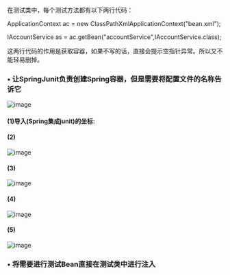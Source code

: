 在测试类中，每个测试方法都有以下两行代码： 

ApplicationContext ac = new ClassPathXmlApplicationContext("bean.xml"); 

IAccountService as = ac.getBean("accountService",IAccountService.class); 

这两行代码的作用是获取容器，如果不写的话，直接会提示空指针异常。所以又不能轻易删掉。

### • 让SpringJunit负责创建Spring容器，但是需要将配置文件的名称告诉它

![image](https://user-images.githubusercontent.com/65000660/172419051-fcd02d2f-f22a-4f4b-9dbc-017aa0bd50c0.png)





#### (1)导入(Spring集成junit)的坐标:

#### (2)

![image](https://user-images.githubusercontent.com/65000660/172419084-bcf69ed1-d127-45b5-a4a5-06ef75623112.png)

#### (3)

![image](https://user-images.githubusercontent.com/65000660/172419123-8c1fe758-644f-4274-993a-60f48af82ea3.png)

#### (4)

![image](https://user-images.githubusercontent.com/65000660/172419158-d11dc627-64d6-4614-8164-3f3afda08908.png)

#### (5)

![image](https://user-images.githubusercontent.com/65000660/172419194-78aa6a39-e83c-4d82-be0c-9cc2d36f3a69.png)



###  • 将需要进行测试Bean直接在测试类中进行注入
